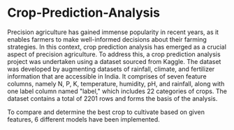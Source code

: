 # Crop-Prediction-Analysis

  Precision agriculture has gained immense popularity in recent years, as it enables farmers to make well-informed decisions about their farming strategies. In this context, crop prediction analysis has emerged as a crucial aspect of precision agriculture. To address this, a crop prediction analysis project was undertaken using a dataset sourced from Kaggle. The dataset was developed by augmenting datasets of rainfall, climate, and fertilizer information that are accessible in India. It comprises of seven feature columns, namely N, P, K, temperature, humidity, pH, and rainfall, along with one label column named "label," which includes 22 categories of crops. The dataset contains a total of 2201 rows and forms the basis of the analysis.

  To compare and determine the best crop to cultivate based on given features, 6 different models have been implemented.
